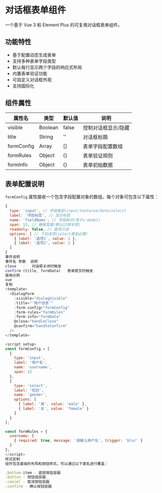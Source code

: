 # 对话框表单组件

一个基于 Vue 3 和 Element Plus 的可复用对话框表单组件。

## 功能特性

- 基于配置动态生成表单
- 支持多种表单字段类型
- 默认每行显示两个字段的响应式布局
- 内置表单验证功能
- 可自定义对话框外观
- 支持国际化

## 组件属性

| 属性名     | 类型    | 默认值 | 说明                |
| ---------- | ------- | ------ | ------------------- |
| visible    | Boolean | false  | 控制对话框显示/隐藏 |
| title      | String  | ''     | 对话框标题          |
| formConfig | Array   | []     | 表单字段配置数组    |
| formRules  | Object  | {}     | 表单验证规则        |
| formInfo   | Object  | {}     | 表单初始数据        |

## 表单配置说明

`formConfig` 属性接收一个包含字段配置对象的数组，每个对象可包含以下属性：

```javascript
{
  type: 'input', // 字段类型(input/textarea/date/select)
  label: '字段标签', // 显示标签
  name: 'fieldName', // 字段标识(用于v-model)
  span: 12, // 栅格宽度(默认12即半宽)
  readonly: false, // 是否只读
  options: [ // 下拉选项(select类型必需)
    { label: '选项1', value: 1 },
    { label: '选项2', value: 2 }
  ]
}
事件说明
事件名	参数	说明
close	-	对话框关闭时触发
confirm	(title, formData)	表单提交时触发
使用示例
vue
复制
<template>
  <DialogForm
    :visible="dialogVisible"
    :title="'用户信息'"
    :form-config="formConfig"
    :form-rules="formRules"
    :form-info="formData"
    @close="handleClose"
    @confirm="handleConfirm"
  />
</template>

<script setup>
const formConfig = [
  {
    type: 'input',
    label: '用户名',
    name: 'username',
    span: 12
  },
  {
    type: 'select',
    label: '性别',
    name: 'gender',
    options: [
      { label: '男', value: 'male' },
      { label: '女', value: 'female' }
    ]
  }
];

const formRules = {
  username: [
    { required: true, message: '请输入用户名', trigger: 'blur' }
  ]
};
</script>
样式定制
组件包含基础的布局和按钮样式，可以通过以下类名进行覆盖：

.bottom-item - 底部按钮容器
.button - 按钮组容器
.cancel - 取消按钮容器
.confirm - 确认按钮容器
```
